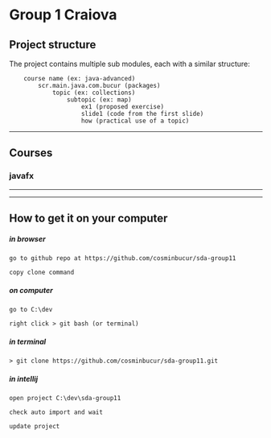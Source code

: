 # Group 1 Craiova

## Project structure
The project contains multiple sub modules, each with a similar structure:

        course name (ex: java-advanced)
            scr.main.java.com.bucur (packages)
                topic (ex: collections)
                    subtopic (ex: map)
                        ex1 (proposed exercise)
                        slide1 (code from the first slide)
                        how (practical use of a topic)

---

## Courses

### javafx

---


---

## How to get it on your computer

##### in browser

	go to github repo at https://github.com/cosminbucur/sda-group11

	copy clone command

##### on computer
	go to C:\dev

	right click > git bash (or terminal)

##### in terminal
	> git clone https://github.com/cosminbucur/sda-group11.git

##### in intellij
	open project C:\dev\sda-group11

	check auto import and wait

	update project
